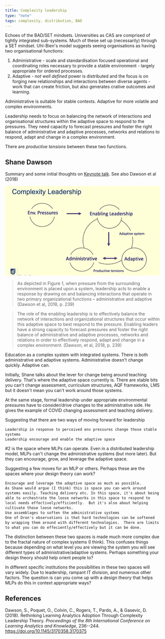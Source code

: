 ```yaml
---
title: Complexity leadership
type: "note"
tags: complexity, distribution, BAD
---
```




Echoes of the BAD/SET mindsets. Universities as CAS are comprised of tightly integrated sub-systems. Much of these set up (necessarily) through a SET mindset. Uhl-Bien's model suggests seeing organisations as having two organisational functions: 
1. Administrative - scale and standardisation focused operational and coordinating roles necessary to provide a stable environment - largely appropriate for ordered processes.
2. Adaptive - _not well defined_  power is distributed and the focus is on forging new relationships and interactions between diverse agents - work that can create friction, but also generates crative outcomes and learning.

Administrative is suitable for stable contexts. Adaptive for more volatile and complex environments.

Leadership needs to focus on balancing the network of interactions and organisational structures within the adaptive space to respond to the pressures. They need capacity to forecast pressures and foster the right balance of administrative and adaptive processes, networks and relations to respond, adapt and change in a complex environment.

There are _productive tensions_ between these two functions. 

## Shane Dawson 

Summary and some initial thoughts on [Keynote talk](https://www.youtube.com/watch?v=IXetXFk7f9g&t=16s). See also Dawson et al (2018)

![Dawson's take on complexity leadership adapted from Uhl-Bien](pics/complexityLeadershipModel.png)

> As depicted in Figure 1, when pressure from the surrounding environment is placed upon a system, leadership acts to enable a response by drawing on and balancing interactions that operate in two primary organizational functions – administrative and adaptive (Dawson et al, 2018, p. 239)

> The role of the enabling leadership is to effectively balance the network of interactions and organizational structures that occur within this adaptive space to best respond to the pressure. Enabling leaders have a strong capacity to forecast pressures and foster the right balance of administrative and adaptive processes, networks and relations in order to effectively respond, adapt and change in a complex environment. (Dawson, et al, 2018, p. 239)

Education as a complex system with integrated systems.  There is both administrative and adaptive systems. Administrative doesn't change quickly. Adaptive can. 

Initially, Shane talks about the lever for change being around teaching delivery.  That's where the adaptive space currently is. There are stable bits you can't change assessment, curriculum structures, AQF frameworks, LMS but it doesn't mean you can't work around those systems.

At the same stage, formal leadership under appropriate environmental pressures have to consider/drive changes to the administrative side. He gives the example of COVID changing assessment and teaching delivery.

Suggesting that there are two ways of moving forward for leadership

    Leadership in response to perceived env pressures change those stable systems
    Leadership encourage and enable the adaptive space

#2 is the space where MLPs can operate. Even in a distributed leadership model, MLPs can't change the administrative systems (but more later). But they can encourage, grow, and leverage the adaptive space.

Suggesting a few moves for an MLP or others.  Perhaps these are the spaces where your design theory can work?

    Encourage and leverage the adaptive space as much as possible.
    As Shane would argue (I think) this is space you can work around systems easily. Teaching delivery etc. In this space, it's about being able to orchestrate the loose networks in this space to respond to local needs effectively/efficiently.  But it's also about helping cultivate those loose networks.
    Use assemblages to soften the administrative systems
    One of Dron's observations is that hard technologies can be softened by wrapping them around with different technologies.  There are limits to what you can do effeciently/effectively but it can be done.

The distinction between these two spaces is made much more complex due to the fractal nature of complex systems (I think). This confuses things because depending on what level you are viewing the system you will see different types of administrative/adaptive systems.  Perhaps something your design theory should help orient people to?

In different specific institutions the possibilities in these two spaces will vary widely. Due to leadership, rampant IT division, and numerous other factors.  The question is can you come up with a design theory that helps MLPs do this in context appropriate ways?

## References 

Dawson, S., Poquet, O., Colvin, C., Rogers, T., Pardo, A., & Gasevic, D. (2018). Rethinking Learning Analytics Adoption Through Complexity Leadership Theory. *Proceedings of the 8th International Conference on Learning Analytics and Knowledge*, 236--244. <https://doi.org/10.1145/3170358.3170375>

